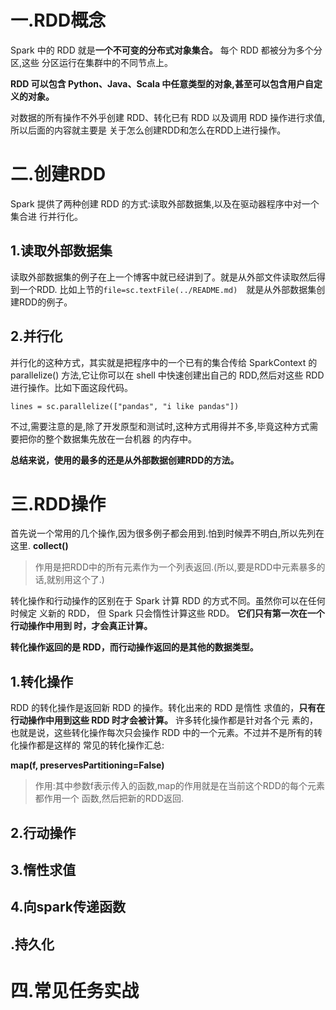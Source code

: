 # 一.RDD概念
Spark 中的 RDD 就是**一个不可变的分布式对象集合。** 每个 RDD 都被分为多个分区,这些
分区运行在集群中的不同节点上。

**RDD 可以包含 Python、Java、Scala 中任意类型的对象,甚至可以包含用户自定义的对象。**

对数据的所有操作不外乎创建 RDD、转化已有 RDD 以及调用 RDD 操作进行求值,所以后面的内容就主要是
关于怎么创建RDD和怎么在RDD上进行操作。


# 二.创建RDD
Spark 提供了两种创建 RDD 的方式:读取外部数据集,以及在驱动器程序中对一个集合进
行并行化。
## 1.读取外部数据集
读取外部数据集的例子在上一个博客中就已经讲到了。就是从外部文件读取然后得到一个RDD.
比如上节的`file=sc.textFile(../README.md)`　就是从外部数据集创建RDD的例子。

## 2.并行化
并行化的这种方式，其实就是把程序中的一个已有的集合传给 SparkContext 的 parallelize()
方法,它让你可以在 shell 中快速创建出自己的 RDD,然后对这些 RDD 进行操作。比如下面这段代码。
```
lines = sc.parallelize(["pandas", "i like pandas"])
```
不过,需要注意的是,除了开发原型和测试时,这种方式用得并不多,毕竟这种方式需要把你的整个数据集先放在一台机器
的内存中。

**总结来说，使用的最多的还是从外部数据创建RDD的方法。**

# 三.RDD操作
首先说一个常用的几个操作,因为很多例子都会用到.怕到时候弄不明白,所以先列在这里.
**collect()**
>作用是把RDD中的所有元素作为一个列表返回.(所以,要是RDD中元素暴多的话,就别用这个了.)






转化操作和行动操作的区别在于 Spark 计算 RDD 的方式不同。虽然你可以在任何时候定
义新的 RDD， 但 Spark 只会惰性计算这些 RDD。 **它们只有第一次在一个行动操作中用到
时，才会真正计算。**

**转化操作返回的是 RDD，而行动操作返回的是其他的数据类型。**
 
## 1.转化操作
RDD 的转化操作是返回新 RDD 的操作。转化出来的 RDD 是惰性
求值的，**只有在行动操作中用到这些 RDD 时才会被计算。** 许多转化操作都是针对各个元
素的，也就是说，这些转化操作每次只会操作 RDD 中的一个元素。不过并不是所有的转
化操作都是这样的
常见的转化操作汇总:

**map(f, preservesPartitioning=False)**

>作用:其中参数f表示传入的函数,map的作用就是在当前这个RDD的每个元素都作用一个
函数,然后把新的RDD返回.


>

>

## 2.行动操作
## 3.惰性求值
## 4.向spark传递函数
## .持久化


# 四.常见任务实战